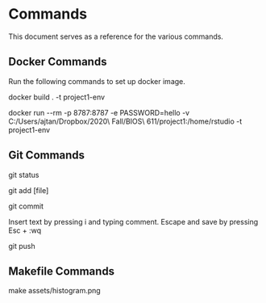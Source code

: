 # Commands

This document serves as a reference for the various commands.

## Docker Commands

Run the following commands to set up docker image.

docker build . -t project1-env

docker run --rm -p 8787:8787 -e PASSWORD=hello -v C:/Users/ajtan/Dropbox/2020\ Fall/BIOS\ 611/project1:/home/rstudio -t project1-env

## Git Commands

git status

git add [file]

git commit

Insert text by pressing i and typing comment. Escape and save by pressing Esc + :wq

git push

## Makefile Commands

make assets/histogram.png